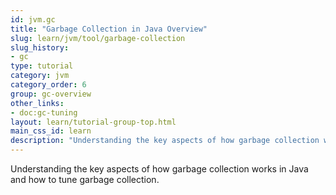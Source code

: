 ```yaml
---
id: jvm.gc
title: "Garbage Collection in Java Overview"
slug: learn/jvm/tool/garbage-collection
slug_history:
- gc
type: tutorial
category: jvm
category_order: 6
group: gc-overview
other_links:
- doc:gc-tuning
layout: learn/tutorial-group-top.html
main_css_id: learn
description: "Understanding the key aspects of how garbage collection works in Java and how to tune garbage collection."
---
```


Understanding the key aspects of how garbage collection works in Java and how to tune garbage collection.
